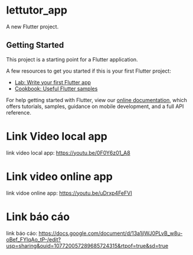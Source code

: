 # lettutor_app

A new Flutter project.

## Getting Started

This project is a starting point for a Flutter application.

A few resources to get you started if this is your first Flutter project:

- [Lab: Write your first Flutter app](https://flutter.dev/docs/get-started/codelab)
- [Cookbook: Useful Flutter samples](https://flutter.dev/docs/cookbook)

For help getting started with Flutter, view our
[online documentation](https://flutter.dev/docs), which offers tutorials,
samples, guidance on mobile development, and a full API reference.
# Link Video local app
link video local app: https://youtu.be/0F0Y6z01_A8
# Link video online app
link vidoe online app: https://youtu.be/uDrxp4FeFVI
# Link báo cáo
link báo cáo: https://docs.google.com/document/d/13a1jlWJ0PLvB_w8u-oBef_FYlqAo_tP-/edit?usp=sharing&ouid=107720057289685724315&rtpof=true&sd=true
